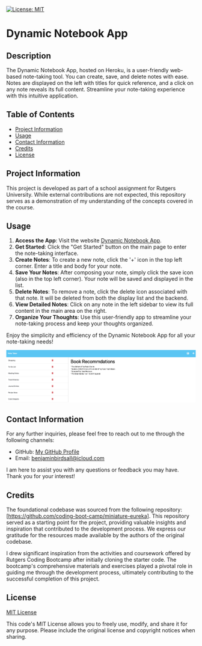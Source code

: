 [![License: MIT](https://img.shields.io/badge/License-MIT-yellow.svg)](https://opensource.org/licenses/MIT)

# Dynamic Notebook App 
  
## Description
  
The Dynamic Notebook App, hosted on Heroku, is a user-friendly web-based note-taking tool. You can create, save, and delete notes with ease. Notes are displayed on the left with titles for quick reference, and a click on any note reveals its full content. Streamline your note-taking experience with this intuitive application.

## Table of Contents

* [Project Information](#project-information)<br>
* [Usage](#usage)<br>
* [Contact Information](#contact-information)<br>
* [Credits](#credits)<br>
* [License](#license)

## Project Information

This project is developed as part of a school assignment for Rutgers University. While external contributions are not expected, this repository serves as a demonstration of my understanding of the concepts covered in the course.

## Usage

1. **Access the App**: Visit the website <u>Dynamic Notebook App</u>.
2. **Get Started**: Click the "Get Started" button on the main page to enter the note-taking interface.
3. **Create Notes**: To create a new note, click the '+' icon in the top left corner. Enter a title and body for your note.
4. **Save Your Notes**: After composing your note, simply click the save icon (also in the top left corner). Your note will be saved and displayed in the list.
5. **Delete Notes**: To remove a note, click the delete icon associated with that note. It will be deleted from both the display list and the backend.
6. **View Detailed Notes**: Click on any note in the left sidebar to view its full content in the main area on the right.
7. **Organize Your Thoughts**: Use this user-friendly app to streamline your note-taking process and keep your thoughts organized.

Enjoy the simplicity and efficiency of the Dynamic Notebook App for all your note-taking needs!

![Screenshot](./images/Screenshot%202023-09-15%20at%2012.14.25%20PM.png)

## Contact Information

For any further inquiries, please feel free to reach out to me through the following channels:
* GitHub: [My GitHub Profile](https://www.github.com/BenThere6)
* Email: benjaminbirdsall@icloud.com

I am here to assist you with any questions or feedback you may have. Thank you for your interest!

## Credits

The foundational codebase was sourced from the following repository: [https://github.com/coding-boot-camp/miniature-eureka]. This repository served as a starting point for the project, providing valuable insights and inspiration that contributed to the development process. We express our gratitude for the resources made available by the authors of the original codebase.

I drew significant inspiration from the activities and coursework offered by Rutgers Coding Bootcamp after initially cloning the starter code. The bootcamp's comprehensive materials and exercises played a pivotal role in guiding me through the development process, ultimately contributing to the successful completion of this project.

## License 

[MIT License](https://opensource.org/licenses/MIT)

This code's MIT License allows you to freely use, modify, and share it for any purpose. Please include the original license and copyright notices when sharing.